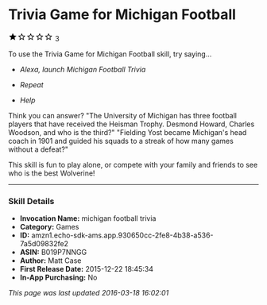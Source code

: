 # Trivia Game for Michigan Football
![1 stars](../../../images/ic_star_black_18dp_1x.png)![1 stars](../../../images/ic_star_border_black_18dp_1x.png)![1 stars](../../../images/ic_star_border_black_18dp_1x.png)![1 stars](../../../images/ic_star_border_black_18dp_1x.png)![1 stars](../../../images/ic_star_border_black_18dp_1x.png) 3

To use the Trivia Game for Michigan Football skill, try saying...

* *Alexa, launch Michigan Football Trivia*

* *Repeat*

* *Help*

Think you can answer?
"The University of Michigan has three football players that have received the Heisman Trophy.  Desmond Howard, Charles Woodson, and who is the third?"
"Fielding Yost became Michigan's head coach in 1901 and guided his squads to a streak of how many games without a defeat?"

This skill is fun to play alone, or compete with your family and friends to see who is the best Wolverine!

***

### Skill Details

* **Invocation Name:** michigan football trivia
* **Category:** Games
* **ID:** amzn1.echo-sdk-ams.app.930650cc-2fe8-4b38-a536-7a5d09832fe2
* **ASIN:** B019P7NNGG
* **Author:** Matt Case
* **First Release Date:** 2015-12-22 18:45:34
* **In-App Purchasing:** No

*This page was last updated 2016-03-18 16:02:01*
